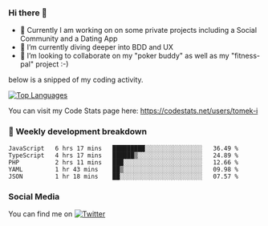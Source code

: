 ### Hi there 👋


- 🔭 Currently I am working on on some private projects including a Social Community and a Dating App
- 🌱 I’m currently diving deeper into BDD and UX
- 👯 I’m looking to collaborate on my "poker buddy" as well as my "fitness-pal" project :-)

below is a snipped of my coding activity.
<!--
**tomek-i/tomek-i** is a ✨ _special_ ✨ repository because its `README.md` (this file) appears on your GitHub profile.

Here are some ideas to get you started:

- 🔭 I’m currently working on ...
- 🌱 I’m currently learning ...
- 👯 I’m looking to collaborate on ...
- 🤔 I’m looking for help with ...
- 💬 Ask me about ...
- 📫 How to reach me: ...
- 😄 Pronouns: ...
- ⚡ Fun fact: ...
-->
[![Top Languages](https://github-readme-stats.vercel.app/api/top-langs/?username=tomek-i&layout=compact)](https://github.com/tomek-i)

You can visit my Code Stats page here: https://codestats.net/users/tomek-i

### 💬 Weekly development breakdown
<!--START_SECTION:waka-->
```text
JavaScript   6 hrs 17 mins   █████████░░░░░░░░░░░░░░░░   36.49 % 
TypeScript   4 hrs 17 mins   ██████▒░░░░░░░░░░░░░░░░░░   24.89 % 
PHP          2 hrs 11 mins   ███░░░░░░░░░░░░░░░░░░░░░░   12.66 % 
YAML         1 hr 43 mins    ██▒░░░░░░░░░░░░░░░░░░░░░░   09.98 % 
JSON         1 hr 18 mins    ██░░░░░░░░░░░░░░░░░░░░░░░   07.57 % 
```
<!--END_SECTION:waka-->

<!-- Actual text -->

### Social Media
You can find me on [![Twitter][1.2]][1]

<!-- Icons -->

[1.2]: http://i.imgur.com/wWzX9uB.png 


<!-- Links to your social media accounts -->

[1]: https://twitter.com/tomek_i
